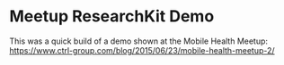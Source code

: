 # Meetup ResearchKit Demo

This was a quick build of a demo shown at the Mobile Health Meetup: https://www.ctrl-group.com/blog/2015/06/23/mobile-health-meetup-2/
